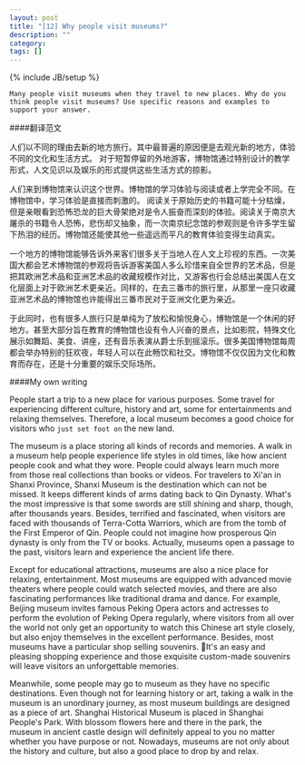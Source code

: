 ```yaml
---
layout: post
title: "[12] Why people visit museums?"
description: ""
category: 
tags: []
---
```

{% include JB/setup %}

	Many people visit museums when they travel to new places. Why do you think people visit museums? Use specific reasons and examples to support your answer.
	
####翻译范文

人们以不同的理由去新的地方旅行。其中最普遍的原因便是去观光新的地方，体验不同的文化和生活方式。 对于短暂停留的外地游客，博物馆通过特别设计的教学形式，人文见识以及娱乐的形式提供这些生活方式的掠影。

人们来到博物馆来认识这个世界。博物馆的学习体验与阅读或者上学完全不同。在博物馆中，学习体验是直接而刺激的。 阅读关于原始历史的书籍可能十分枯燥，但是亲眼看到恐怖恐龙的巨大骨架绝对是令人振奋而深刻的体验。阅读关于南京大屠杀的书籍令人恐怖，悲伤却又抽象，而一次南京纪念馆的参观则是令许多学生留下热泪的经历。博物馆还能使其他一些遥远而平凡的教育体验变得生动真实。

一个地方的博物馆能够告诉外来客们很多关于当地人在人文上珍视的东西。一次美国大都会艺术博物馆的参观将告诉游客美国人多么珍惜来自全世界的艺术品，但是把其欧洲艺术品和亚洲艺术品的收藏规模作对比，又游客也行会总结出美国人在文化层面上对于欧洲艺术更亲近。同样的，在去三番市的旅行里，从那里一座只收藏亚洲艺术品的博物馆也许能得出三番市民对于亚洲文化更为亲近。

于此同时，也有很多人旅行只是单纯为了放松和愉悦身心，博物馆是一个休闲的好地方。甚至大部分旨在教育的博物馆也设有令人兴奋的景点，比如影院，特殊文化展示如舞蹈、美食、讲座，还有音乐表演从爵士乐到摇滚乐。很多美国博物馆每周都会举办特别的狂欢夜，年轻人可以在此畅饮和社交。博物馆不仅仅因为文化和教育而存在，还是十分重要的娱乐交际场所。


####My own writing

People start a trip to a new place for various purposes. Some travel for experiencing different culture, history and art, some for entertainments and relaxing themselves. Therefore, a local museum becomes a good choice for visitors who `just set foot on` the new land.

The museum is a place storing all kinds of records and memories. A walk in a museum help people experience life styles in old times, like how ancient people cook and what they wore. People could always learn much more from those real collections than books or videos. For travelers to Xi'an in Shanxi Province, Shanxi Museum is the destination which can not be missed. It keeps different kinds of arms dating back to Qin Dynasty. What's the most impressive is that some swords are still shining and sharp, though, after thousands years. Besides, terrified and fascinated, when visitors are faced with thousands of Terra-Cotta Warriors, which are from the tomb of the First Emperor of Qin. People could not imagine how prosperous Qin dynasty is only from the TV or books. Actually, museums open a passage to the past, visitors learn and experience the ancient life there. 

Except for educational attractions, museums are also a nice place for relaxing, entertainment. Most museums are equipped with advanced movie theaters where people could watch selected movies, and there are also fascinating performances like traditional drama and dance. For example, Beijing museum invites famous Peking Opera actors and actresses to perform the evolution of Peking Opera regularly, where visitors from all over the world not only get an opportunity to watch this Chinese art style closely, but also enjoy themselves in the excellent performance. Besides, most museums have a particular shop selling souvenirs. It's an easy and pleasing shopping experience and those exquisite custom-made souvenirs will leave visitors an unforgettable memories.

Meanwhile, some people may go to museum as they have no specific destinations. Even though not for learning history or art, taking a walk in the museum is an unordinary journey, as most museum buildings are designed as a piece of art. Shanghai Historical Museum is placed in Shanghai People's Park. With blossom flowers here and there in the park, the museum in ancient castle design will definitely appeal to you no matter whether you have purpose or not. Nowadays, museums are not only about the history and culture, but also a good place to drop by and relax. 